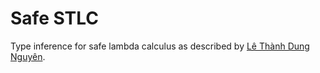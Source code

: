 # Safe STLC

Type inference for safe lambda calculus as described by [Lê Thành Dung Nguyên](https://doi.org/10.46298/lmcs-20%283%3A21%292024).
